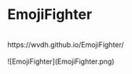 # EmojiFighter
<br>
https://wvdh.github.io/EmojiFighter/
<br>
<br>
![EmojiFighter](EmojiFighter.png)